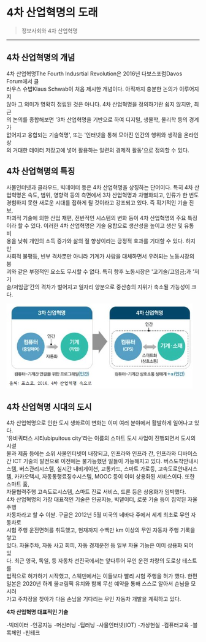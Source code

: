 # 4차 산업혁명의 도래

> 정보사회와 4차 산업혁명
---

## 4차 산업혁명의 개념
4차 산업혁명The Fourth Indusrtial Revolution은 2016년 다보스포럼Davos Forum에서 클  
라우스 슈밥Klaus Schwab이 처음 제시한 개념이다. 아직까지 충분한 논의가 이루어지지  
않아 그 의미가 명확히 정립된 것은 아니다. 4차 산업혁명을 정의하기란 쉽지 않지만, 최근  
의 논의를 종합해보면 '3차 산업혁명을 기반으로 하여 디지털, 생물학, 물리학 등의 경계가  
없어지고 융합되는 기술혁명', 또는 '인터넷을 통해 모아진 인간의 행위와 생각을 온라인상  
의 거대한 데이터 저장고에 넣어 활용하는 일련의 경제적 활동'으로 정의할 수 있다.

## 4차 산업혁명의 특징
사물인터넷과 클라우드, 빅데이터 등은 4차 산업혁명을 상징하는 단어이다. 특히 4차 산  
업혁명은 속도, 범위, 영향력 등의 측면에서 3차 산업혁명과 차별화되고, 인류가 한 번도  
경험하지 못한 새로운 시대를 접하게 될 것이라고 강조되고 있다. 즉 획기적인 기술 진보,  
파괴적 기술에 의한 산업 재편, 전반적인 시스템의 변화 등이 4차 산업혁명의 주요 특징  
이라 할 수 있다. 이러한 4차 산업혁명은 기술 융합으로 생산성을 높이고 생산 및 유통 비  
용을 낮춰 개인의 소득 증가와 삶의 질 향상이라는 긍정적 효과를 기대할 수 있다. 하지만  
사회적 불평등, 빈부 격차뿐만 아니라 기계가 사람을 대체하면서 우려되는 노동시장의 붕  
괴와 같은 부정적인 요소도 무시할 수 없다. 특히 향후 노동시장은 '고기술/고임금;과 '저기  
술/저임금'간의 격차가 벌어지고 일자리 양분으로 중산층의 지위가 축소될 가능성이 크다.

![4차산업](./img/그림01_3차산업과4차산업.jpg)

## 4차 산업혁명 시대의 도시
4차 산업혁명으로 인한 도시 생화르이 변화는 이미 여러 분야에서 활발하게 일어나고 있다.  
'유비쿼터스 시티ubipuitous city'라는 이름의 스마트 도시 사업이 진행되면서 도시의 시설  
물과 제품 등에는 소위 사물인터넷이 내장되고, 인프라와 인프라 간, 인프라와 디바이스  
간 ICT 기술의 발전으로 이전에는 불가능했던 일들이 가능해지고 있다. 버스도착안내시  
스템, 버스관리시스템, 실시간 내비게이션, 교통카드, 스마트 가로등, 고속도로안내시스  
템, 카카오택시, 자동통행료징수시스템, MOOC 등이 이미 상용화된 서비스이다. 또한 스마트 홈,  
자율협력주행 고속도로시스템, 스마트 진료 서비스, 드론 등은 상용화가 임박했다.  
 4차 산업혁명의 가장 대표적인 기술은 인공지능, 빅뎉이터, 로봇 기술 등이 집약된 자율 주행  
 자동차라고 할 수 이싿. 구글은 2012년 5월 미국의 네바다 주에서 세계 최초로 무인 자동차로  
 시험 주행 운전면허를 취득했고, 현재까지 수백만 km 이상의 무인 자동차 주행 기록을 쌓고  
 있다. 자율주차, 자동 사고 회피, 자동 경제운전 등 일부 자율 기능은 이미 상용화 되어 있  
 다. 최근 영국, 독일, 등 자동차 선진국에서는 앞다투어 무인 운전 차량의 도로상 테스트를  
 법적으로 허가하기 시작했고, 스웨덴에서는 이들보다 빨리 시험 주행을 허가 했다. 한편  
 일본은 2020년 하계 올ㄹ림픽 유치와 함께 무선 예약을 통해 스스로 알아서 손님을 모시러  
 가고 주차장을 찾아가 다음 손님을 기다리는 무인 자동차 개발을 계획하고 있다.
 
 **4차 산업혁명 대표적인 기술**
 
 -빅데이터
 -인공지능
     -머신러닝
     -딥러닝
 -사물인터넷(IOT)
 -가상현실
 -컴퓨터교육
 -블록체인
 -핀테크
